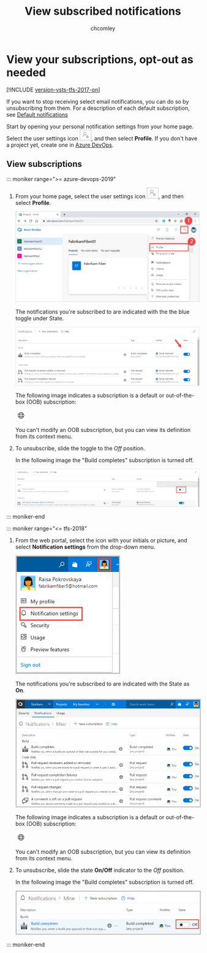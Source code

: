 ﻿---
title: View subscribed notifications
titleSuffix: Azure DevOps
description: View your notifications and unsubscribe from a default or built-in notification in Azure DevOps or Team Foundation Server
ms.technology: devops-collab
ms.topic: conceptual
ms.author: chcomley
author: chcomley
ms.date: 02/20/2020
monikerRange: '>= tfs-2017'
---

# View your subscriptions, opt-out as needed

[!INCLUDE [version-vsts-tfs-2017-on](../includes/version-tfs-2017-through-vsts.md)]

If you want to stop receiving select email notifications, you can do so by unsubscribing from them. For a description of each default subscription, see [Default notifications](oob-built-in-notifications.md)  

Start by opening your personal notification settings from your home page. Select the user settings icon ![user-settings-gear.png](../media/icons/user-settings-gear.png), and then select **Profile**. If you don't have a project yet, create one in [Azure DevOps](../organizations/accounts/set-up-vs.md).

## View subscriptions

::: moniker range=">= azure-devops-2019"

1. From your home page, select the user settings icon ![user-settings-gear.png](../media/icons/user-settings-gear.png), and then select **Profile**.

   ![Open Azure DevOps profile](../media/open-user-settings-profile-preview.png)

   The notifications you're subscribed to are indicated with the the blue toggle under State. 

   ![Notifications turned On](media/notifications-turned-on.png)

   The following image indicates a subscription is a default or out-of-the-box (OOB) subscription:

   ![OOB notification](media/oob-notification.png)

   You can't modify an OOB subscription, but you can view its definition from its context menu.

2. To unsubscribe, slide the toggle to the *Off* position.

    In the following image the "Build completes" subscription is turned off.

    ![Notification is turned off](media/notification-turned-off.png)

::: moniker-end

::: moniker range="<= tfs-2018" 

1. From the web portal, select the icon with your initials or picture, and select **Notification settings** from the drop-down menu.

    <img src="media/unsubscribe-open-notification-settings.png" alt="Open personal notification settings" style="border: 2px solid #C3C3C3;" />

    The notifications you're subscribed to are indicated with the State as **On**.  

    <img src="media/unsubscribe-personal-notifications.png" alt="Personal notification subscriptions" style="border: 2px solid #C3C3C3;" />

    The following image indicates a subscription is a default or out-of-the-box (OOB) subscription:

   ![OOB notification](media/oob-notification.png)

    You can't modify an OOB subscription, but you can view its definition from its context menu.

2. To unsubscribe, slide the state **On/Off** indicator to the *Off* position.

    In the following image the "Build completes" subscription is turned off.

    <img src="media/unsubscribe-from-build-completes.png" alt="Unsubscribe from Build completes subscription" style="border: 2px solid #C3C3C3;" />

::: moniker-end

